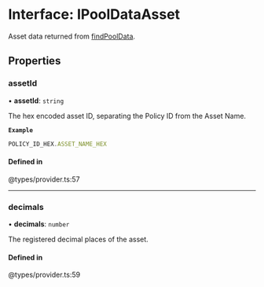 # Interface: IPoolDataAsset

Asset data returned from [findPoolData](IProviderClass.md#findpooldata).

## Properties

### assetId

• **assetId**: `string`

The hex encoded asset ID, separating the Policy ID from the Asset Name.

**`Example`**

```ts
POLICY_ID_HEX.ASSET_NAME_HEX
```

#### Defined in

@types/provider.ts:57

___

### decimals

• **decimals**: `number`

The registered decimal places of the asset.

#### Defined in

@types/provider.ts:59
